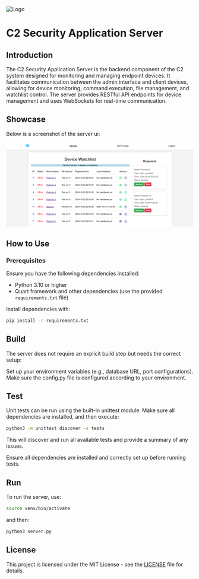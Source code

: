 ![Logo](static/images/icon.ico)

# C2 Security Application Server

## Introduction

The C2 Security Application Server is the backend component of the C2 system designed for monitoring and managing endpoint devices. It facilitates communication between the admin interface and client devices, allowing for device monitoring, command execution, file management, and watchlist control. The server provides RESTful API endpoints for device management and uses WebSockets for real-time communication.

## Showcase
Below is a screenshot of the server ui:

![Client GUI](static/images/showcase.png)


## How to Use

### Prerequisites

Ensure you have the following dependencies installed:
- Python 3.10 or higher
- Quart framework and other dependencies (use the provided `requirements.txt` file)

Install dependencies with:

```bash
pip install -r requirements.txt
```

## Build

The server does not require an explicit build step but needs the correct setup:

Set up your environment variables (e.g., database URL, port configurations).
Make sure the config.py file is configured according to your environment.

## Test
Unit tests can be run using the built-in unittest module. Make sure all dependencies are installed, and then execute:

```bash
python3 -m unittest discover -s tests
```
This will discover and run all available tests and provide a summary of any issues.

Ensure all dependencies are installed and correctly set up before running tests.

## Run
To run the server, use:

```bash
source venv/bin/activate
```
and then:

```bash
python3 server.py
```

## License
This project is licensed under the MIT License - see the [LICENSE](LICENSE) file for details.
